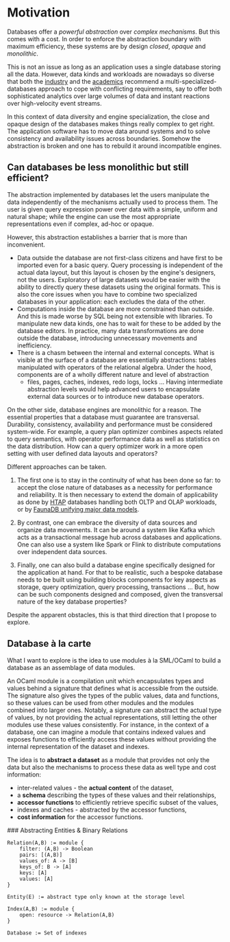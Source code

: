 # Motivation

Databases offer a *powerful abstraction* over *complex mechanisms*.
But this comes with a cost. In order to enforce the abstraction boundary with maximum efficiency,
these systems are by design *closed*, *opaque* and *monolithic*.

This is not an issue as long as an application uses a single database storing all the data.
However, data kinds and workloads are nowadays so diverse
that both the [industry](https://www.allthingsdistributed.com/2018/06/purpose-built-databases-in-aws.html)
and the [academics](https://dl.acm.org/doi/10.1109/ICDE.2005.1)
recommend a multi-specialized-databases approach to cope with conflicting requirements,
say to offer both sophisticated analytics over large volumes of data and instant reactions over high-velocity event streams.

In this context of data diversity and engine specialization, the close and opaque design of the databases makes things really complex to get right.
The application software has to move data around systems and to solve consistency and availability issues across boundaries.
Somehow the abstraction is broken and one has to rebuild it around incompatible engines.

## Can databases be less monolithic but still efficient?

The abstraction implemented by databases let the users manipulate the data independently of the mechanisms actually used to process them.
The user is given query expression power over data with a simple, uniform and natural shape;
while the engine can use the most appropriate representations even if complex, ad-hoc or opaque.

However, this abstraction establishes a barrier that is more than inconvenient.

* Data outside the database are not first-class citizens and have first to be imported even for a basic query.
  Query processing is independent of the actual data layout, but this layout is chosen by the engine's designers, not the users.
  Exploratory of large datasets would be easier with the ability to directly query these datasets using the original formats.
  This is also the core issues when you have to combine two specialized databases in your application: each excludes the data of the other.
* Computations inside the database are more constrained than outside.
  And this is made worse by SQL being not extensible with libraries.
  To manipulate new data kinds, one has to wait for these to be added by the database editors.
  In practice, many data transformations are done outside the database, introducing unnecessary movements and inefficiency.
* There is a chasm between the internal and external concepts.
  What is visible at the surface of a database are essentially abstractions:
  tables manipulated with operators of the relational algebra.
  Under the hood, components are of a wholly different nature and level of abstraction
  - files, pages, caches, indexes, redo logs, locks ...
  Having intermediate abstraction levels would help advanced users
  to encapsulate external data sources or to introduce new database operators.

On the other side, database engines are monolithic for a reason.
The essential properties that a database must guarantee are transversal. 
Durability, consistency, availability and performance must be considered system-wide.
For example, a query plan optimizer combines aspects related to query semantics,
with operator performance data as well as statistics on the data distribution. 
How can a query optimizer work in a more open setting with user defined data layouts and operators?

Different approaches can be taken.

1. The first one is to stay in the continuity of what has been done so far:
   to accept the close nature of databases as a necessity for performance and reliability.
   It is then necessary to extend the domain of applicability as done
   by [HTAP](https://en.wikipedia.org/wiki/Hybrid_transactional/analytical_processing) databases handling both OLTP and OLAP workloads,
   or by [FaunaDB unifying major data models](https://fauna.com/blog/unifying-relational-document-graph-and-temporal-data-models).

2. By contrast, one can embrace the diversity of data sources and organize data movements. 
   It can be around a system like Kafka which acts as a transactional message hub across databases and applications.
   One can also use a system like Spark or Flink to distribute computations over independent data sources.  
   
3. Finally, one can also build a database engine specifically designed for the application at hand. 
   For that to be realistic, such a bespoke database needs to be built using building blocks components for key aspects as storage, query optimization, query processing, transactions ...
   But, how can be such components designed and composed, given the transversal nature of the key database properties?  

Despite the apparent obstacles, this is that third direction that I propose to explore.

## Database à la carte

What I want to explore is the idea to use modules à la SML/OCaml to build a database as an assemblage of data modules.

An OCaml module is a compilation unit which encapsulates types and values behind a signature that defines what is accessible from the outside.
The signature also gives the types of the public values, data and functions, so these values can be used from other modules and the modules combined into larger ones.
Notably, a signature can abstract the actual type of values, by not providing the actual representations,
still letting the other modules use these values consistently.
For instance, in the context of a database, one can imagine a module that contains indexed values and exposes functions to efficiently access these values
without providing the internal representation of the dataset and indexes.


The idea is to __abstract a dataset__ as a module that provides not only the data but also the mechanisms to process these data as well type and cost information:

* inter-related values - the __actual content__ of the dataset,
* a __schema__ describing the types of these values and their relationships,
* __accessor functions__ to efficiently retrieve specific subset of the values,
* indexes and caches - abstracted by the accessor functions,
* __cost information__ for the accessor functions.


### Abstracting Entities & Binary Relations

```
Relation(A,B) := module {
    filter: (A,B) -> Boolean
    pairs: [(A,B)]
    values_of: A -> [B]
    keys_of: B -> [A]
    keys: [A]
    values: [A]
}
```

```
Entity(E) := abstract type only known at the storage level
```

```
Index(A,B) := module {
    open: resource -> Relation(A,B)
}
```

```
Database := Set of indexes
```
